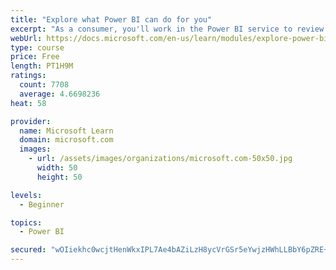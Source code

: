```yaml
---
title: "Explore what Power BI can do for you"
excerpt: "As a consumer, you'll work in the Power BI service to review and interact with content that has been shared with you. This module provides the foundational information that you need to work effectively in the Power BI service."
webUrl: https://docs.microsoft.com/en-us/learn/modules/explore-power-bi-service/
type: course
price: Free
length: PT1H9M
ratings:
  count: 7708
  average: 4.6698236
heat: 58

provider:
  name: Microsoft Learn
  domain: microsoft.com
  images:
    - url: /assets/images/organizations/microsoft.com-50x50.jpg
      width: 50
      height: 50

levels:
  - Beginner

topics:
  - Power BI

secured: "wOIiekhc0wcjtHenWkxIPL7Ae4bAZiLzH8ycVrGSr5eYwjzHWhLLBbY6pZRE+H4oRcNgxVU72FLAHb+AtnWsi91vwH4+YORe/QjjHgE+eik7PoEszZNx/ke6wT5akDP+a9nZD/vs1uAYL65AgzIGCdFE6djWThojAcXeCAgwE0Q2Xm8Ne1o0oE0xBc547uPncm0IMueBw2UHDozDKnh/mP9VbEbrT8JVgjLPNnCyCBaNkjseSns93CV/Ws1eSVV/AlNjlvIp/Bv9bx6kb3x9ynggTbkzgmpRfPQIGjo+TcZs57OxG/yTeYB39zzGvgeHEE/vVIydZYrfwPy9m+o3Q0BY0sL81Ak2g4OW9kmZT5nF5cfZvtV50t3+ozHESlyMdQXeCE4qIE0TGTjJGQtc276qtF6uJRRZWBiYCYCEoiw=;1bej7uSkxRuQS3n7ldb42A=="
---
```


